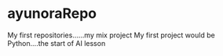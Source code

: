 # ayunoraRepo
My first repositories......my mix project
My first project would be Python....the start of AI lesson
